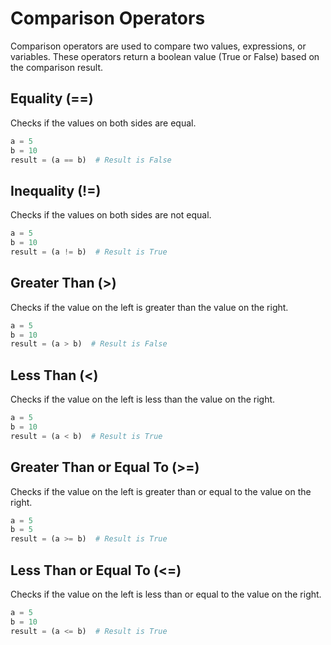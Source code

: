 # Comparison Operators

Comparison operators are used to compare two values, expressions, or variables. These operators return a boolean value (True or False) based on the comparison result.

## Equality (==)

Checks if the values on both sides are equal.

```py
a = 5
b = 10
result = (a == b)  # Result is False
```

## Inequality (!=)

Checks if the values on both sides are not equal.

```py
a = 5
b = 10
result = (a != b)  # Result is True
```

## Greater Than (>)

Checks if the value on the left is greater than the value on the right.

```py
a = 5
b = 10
result = (a > b)  # Result is False
```

## Less Than (<)

Checks if the value on the left is less than the value on the right.

```py
a = 5
b = 10
result = (a < b)  # Result is True
```

## Greater Than or Equal To (>=)

Checks if the value on the left is greater than or equal to the value on the right.

```py
a = 5
b = 5
result = (a >= b)  # Result is True
```

## Less Than or Equal To (<=)

Checks if the value on the left is less than or equal to the value on the right.

```py
a = 5
b = 10
result = (a <= b)  # Result is True
```
